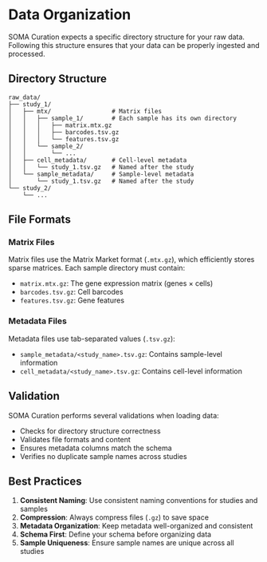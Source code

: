 # Data Organization

SOMA Curation expects a specific directory structure for your raw data. Following this structure ensures that your data can be properly ingested and processed.

## Directory Structure

```
raw_data/
├── study_1/
│   ├── mtx/                 # Matrix files
│   │   ├── sample_1/        # Each sample has its own directory
│   │   │   ├── matrix.mtx.gz
│   │   │   ├── barcodes.tsv.gz
│   │   │   └── features.tsv.gz
│   │   └── sample_2/
│   │       └── ...
│   ├── cell_metadata/       # Cell-level metadata
│   │   └── study_1.tsv.gz   # Named after the study
│   └── sample_metadata/     # Sample-level metadata
│       └── study_1.tsv.gz   # Named after the study
└── study_2/
    └── ...
```

## File Formats

### Matrix Files

Matrix files use the Matrix Market format (`.mtx.gz`), which efficiently stores sparse matrices. Each sample directory must contain:

- `matrix.mtx.gz`: The gene expression matrix (genes × cells)
- `barcodes.tsv.gz`: Cell barcodes
- `features.tsv.gz`: Gene features

### Metadata Files

Metadata files use tab-separated values (`.tsv.gz`):

- `sample_metadata/<study_name>.tsv.gz`: Contains sample-level information
- `cell_metadata/<study_name>.tsv.gz`: Contains cell-level information

## Validation

SOMA Curation performs several validations when loading data:

- Checks for directory structure correctness
- Validates file formats and content
- Ensures metadata columns match the schema
- Verifies no duplicate sample names across studies

## Best Practices

1. **Consistent Naming**: Use consistent naming conventions for studies and samples
2. **Compression**: Always compress files (`.gz`) to save space
3. **Metadata Organization**: Keep metadata well-organized and consistent
4. **Schema First**: Define your schema before organizing data
5. **Sample Uniqueness**: Ensure sample names are unique across all studies
